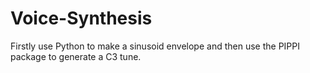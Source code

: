 # Voice-Synthesis

Firstly use Python to make a sinusoid envelope and then use the PIPPI  package to generate a C3 tune.
